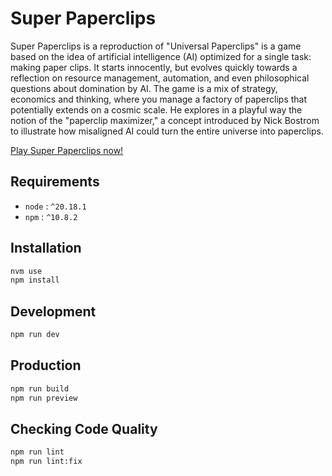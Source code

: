 # Super Paperclips

Super Paperclips is a reproduction of "Universal Paperclips" is a game based on the idea of ​​artificial intelligence (AI) optimized for a single task: making paper clips. It starts innocently, but evolves quickly towards a reflection on resource management, automation, and even philosophical questions about domination by AI. The game is a mix of strategy, economics and thinking, where you manage a factory of paperclips that potentially extends on a cosmic scale. He explores in a playful way the notion of the "paperclip maximizer," a concept introduced by Nick Bostrom to illustrate how misaligned AI could turn the entire universe into paperclips.

[Play Super Paperclips now!](https://adrienloup.github.io/super-paperclips/)

## Requirements

- `node` : `^20.18.1`
- `npm` : `^10.8.2`

## Installation

```bash
nvm use
npm install
```

## Development

```bash
npm run dev
```

## Production

```bash
npm run build
npm run preview
```

## Checking Code Quality

```bash
npm run lint
npm run lint:fix
```
